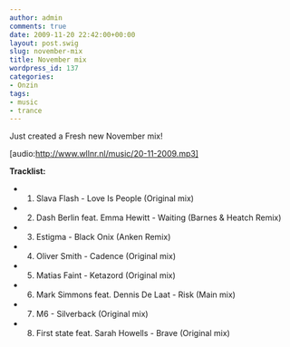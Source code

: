 ```yaml
---
author: admin
comments: true
date: 2009-11-20 22:42:00+00:00
layout: post.swig
slug: november-mix
title: November mix
wordpress_id: 137
categories:
- Onzin
tags:
- music
- trance
---
```


Just created a Fresh new November mix!

[audio:http://www.wllnr.nl/music/20-11-2009.mp3]

<!-- more -->

**Tracklist:**




  * 1. Slava Flash - Love Is People (Original mix)


  * 2. Dash Berlin feat. Emma Hewitt - Waiting (Barnes & Heatch Remix)


  * 3. Estigma - Black Onix (Anken Remix)


  * 4. Oliver Smith - Cadence (Original mix)


  * 5. Matias Faint - Ketazord (Original mix)


  * 6. Mark Simmons feat. Dennis De Laat - Risk (Main mix)


  * 7. M6 - Silverback (Original mix)


  * 8. First state feat. Sarah Howells - Brave (Original mix)


